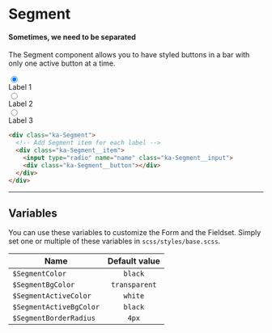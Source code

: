# Segment
#### Sometimes, we need to be separated
The Segment component allows you to have styled buttons in a bar with only one active button at a time.

<div class="demo-block">
  <div class="ka-Segment">
    <div class="ka-Segment__item">
      <input type="radio" name="segment" class="ka-Segment__input" checked>
      <div class="ka-Segment__button">Label 1</div>
    </div>
    <div class="ka-Segment__item">
      <input type="radio" name="segment"  class="ka-Segment__input">
      <div class="ka-Segment__button">Label 2</div>
    </div>
    <div class="ka-Segment__item">
      <input type="radio" name="segment" class="ka-Segment__input">
      <div class="ka-Segment__button">Label 3</div>
    </div>
  </div>
</div>

```html
<div class="ka-Segment">
  <!-- Add Segment item for each label -->
  <div class="ka-Segment__item">
    <input type="radio" name="name" class="ka-Segment__input">
    <div class="ka-Segment__button"></div>
  </div>
</div>
```
***
Variables
------
You can use these variables to customize the Form and the Fieldset. Simply set one or multiple of these variables in `scss/styles/base.scss`.

| Name  | Default value |
| ------- |:-----------:|
|`$SegmentColor`| `black` |
|`$SegmentBgColor`| `transparent` |
|`$SegmentActiveColor`| `white` |
|`$SegmentActiveBgColor`| `black` |
|`$SegmentBorderRadius`| `4px` |